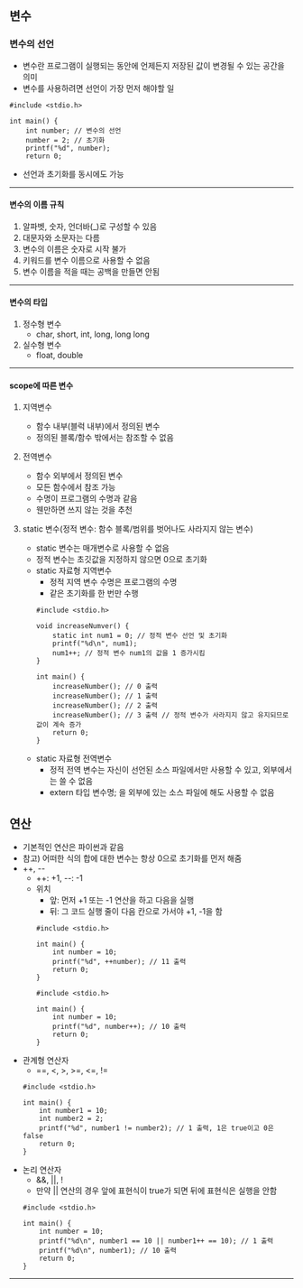 ## 변수
### 변수의 선언
   - 변수란 프로그램이 실행되는 동안에 언제든지 저장된 값이 변경될 수 있는 공간을 의미
   - 변수를 사용하려면 선언이 가장 먼저 해야할 일
   ```
   #include <stdio.h>
      
   int main() {
       int number; // 변수의 선언
       number = 2; // 초기화
       printf("%d", number);         
       return 0;
   ```
   - 선언과 초기화를 동시에도 가능   
---

#### 변수의 이름 규칙
   1. 알파벳, 숫자, 언더바(_)로 구성할 수 있음
   2. 대문자와 소문자는 다름
   3. 변수의 이름은 숫자로 시작 불가
   4. 키워드를 변수 이름으로 사용할 수 없음
   5. 변수 이름을 적을 때는 공백을 만들면 안됨
---

#### 변수의 타입
   1. 정수형 변수
      - char, short, int, long, long long
   2. 실수형 변수
      - float, double
---

#### scope에 따른 변수
   1. 지역변수
      - 함수 내부(블럭 내부)에서 정의된 변수
      - 정의된 블록/함수 밖에서는 참조할 수 없음   
      
   2. 전역변수
      - 함수 외부에서 정의된 변수
      - 모든 함수에서 참조 가능
      - 수명이 프로그램의 수명과 같음
      - 웬만하면 쓰지 않는 것을 추천   
   
   3. static 변수(정적 변수: 함수 블록/범위를 벗어나도 사라지지 않는 변수)
      - static 변수는 매개변수로 사용할 수 없음
      - 정적 변수는 초깃값을 지정하지 않으면 0으로 초기화
      - static 자료형 지역변수
         - 정적 지역 변수 수명은 프로그램의 수명
         - 같은 초기화를 한 번만 수행
         ```
         #include <stdio.h>
         
         void increaseNumver() {
             static int num1 = 0; // 정적 변수 선언 및 초기화
             printf("%d\n", num1); 
             num1++; // 정적 변수 num1의 값을 1 증가시킴
         }
         
         int main() {
             increaseNumber(); // 0 출력
             increaseNumber(); // 1 출력
             increaseNumber(); // 2 출력
             increaseNumber(); // 3 출력 // 정적 변수가 사라지지 않고 유지되므로 값이 계속 증가
             return 0;
         }
         ```
      - static 자료형 전역변수
         - 정적 전역 변수는 자신이 선언된 소스 파일에서만 사용할 수 있고, 외부에서는 쓸 수 없음
         - extern 타입 변수명; 을 외부에 있는 소스 파일에 해도 사용할 수 없음
      
## 연산
   - 기본적인 연산은 파이썬과 같음
   - 참고) 어떠한 식의 합에 대한 변수는 항상 0으로 초기화를 먼저 해줌
   - ++, --
      - ++: +1, --: -1
      - 위치
         - 앞: 먼저 +1 또는 -1 연산을 하고 다음을 실행
         - 뒤: 그 코드 실행 줄이 다음 칸으로 가서야 +1, -1을 함
         ```
         #include <stdio.h>
         
         int main() {
             int number = 10;
             printf("%d", ++number); // 11 출력
             return 0;
         }
         ```
         ```
         #include <stdio.h>
         
         int main() {
             int number = 10;
             printf("%d", number++); // 10 출력
             return 0;
         }
         ```
   - 관계형 연산자
      - ==, <, >, >=, <=, !=
      ```
      #include <stdio.h>
      
      int main() {
          int number1 = 10;
          int number2 = 2;
          printf("%d", number1 != number2); // 1 출력, 1은 true이고 0은 false
          return 0;
      }
      ```
   - 논리 연산자
      - &&, ||, !
      - 만약 || 연산의 경우 앞에 표현식이 true가 되면 뒤에 표현식은 실행을 안함
      ```
      #include <stdio.h>
      
      int main() {
          int number = 10;
          printf("%d\n", number1 == 10 || number1++ == 10); // 1 출력
          printf("%d\n", number1); // 10 출력
          return 0;
      }
      ```
---
